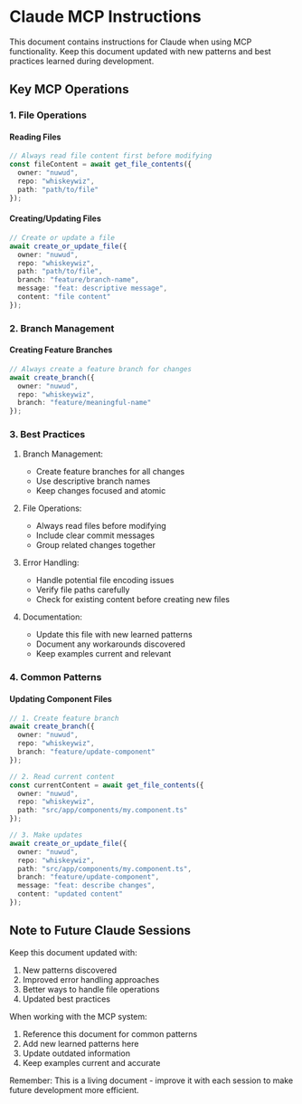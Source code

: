 # Claude MCP Instructions

This document contains instructions for Claude when using MCP functionality. Keep this document updated with new patterns and best practices learned during development.

## Key MCP Operations

### 1. File Operations

#### Reading Files
```typescript
// Always read file content first before modifying
const fileContent = await get_file_contents({
  owner: "nuwud",
  repo: "whiskeywiz",
  path: "path/to/file"
});
```

#### Creating/Updating Files
```typescript
// Create or update a file
await create_or_update_file({
  owner: "nuwud",
  repo: "whiskeywiz",
  path: "path/to/file",
  branch: "feature/branch-name",
  message: "feat: descriptive message",
  content: "file content"
});
```

### 2. Branch Management

#### Creating Feature Branches
```typescript
// Always create a feature branch for changes
await create_branch({
  owner: "nuwud",
  repo: "whiskeywiz",
  branch: "feature/meaningful-name"
});
```

### 3. Best Practices

1. Branch Management:
   - Create feature branches for all changes
   - Use descriptive branch names
   - Keep changes focused and atomic

2. File Operations:
   - Always read files before modifying
   - Include clear commit messages
   - Group related changes together

3. Error Handling:
   - Handle potential file encoding issues
   - Verify file paths carefully
   - Check for existing content before creating new files

4. Documentation:
   - Update this file with new learned patterns
   - Document any workarounds discovered
   - Keep examples current and relevant

### 4. Common Patterns

#### Updating Component Files
```typescript
// 1. Create feature branch
await create_branch({
  owner: "nuwud",
  repo: "whiskeywiz",
  branch: "feature/update-component"
});

// 2. Read current content
const currentContent = await get_file_contents({
  owner: "nuwud",
  repo: "whiskeywiz",
  path: "src/app/components/my.component.ts"
});

// 3. Make updates
await create_or_update_file({
  owner: "nuwud",
  repo: "whiskeywiz",
  path: "src/app/components/my.component.ts",
  branch: "feature/update-component",
  message: "feat: describe changes",
  content: "updated content"
});
```

## Note to Future Claude Sessions

Keep this document updated with:
1. New patterns discovered
2. Improved error handling approaches
3. Better ways to handle file operations
4. Updated best practices

When working with the MCP system:
1. Reference this document for common patterns
2. Add new learned patterns here
3. Update outdated information
4. Keep examples current and accurate

Remember: This is a living document - improve it with each session to make future development more efficient.
